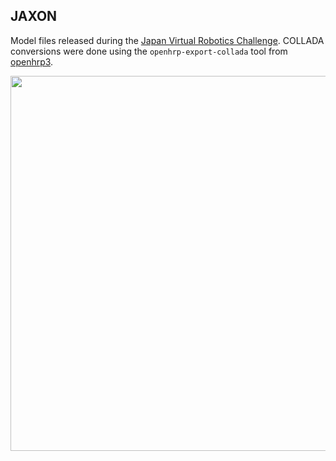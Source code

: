 ## JAXON

Model files released during the [Japan Virtual Robotics
Challenge](https://jvrc.org/en/download.html). COLLADA conversions were done
using the ``openhrp-export-collada`` tool from
[openhrp3](https://github.com/fkanehiro/openhrp3).

<img src="https://scaron.info/images/openrave/jaxon.png" width="600">
